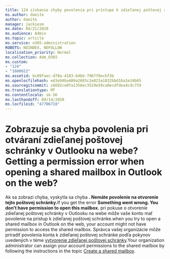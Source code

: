 ```yaml
---
title: 124 získanie chyby povolenia pri prístupe k zdieľanej poštovej schránke v aplikácii OWA?
ms.author: daeite
author: daeite
manager: jackiesm
ms.date: 04/21/2020
ms.audience: Admin
ms.topic: article
ms.service: o365-administration
ROBOTS: NOINDEX, NOFOLLOW
localization_priority: Normal
ms.collection: Adm_O365
ms.custom:
- "124"
- "1600022"
ms.assetid: bc09faec-d78a-4103-b4bb-7967f0ecbf3b
ms.openlocfilehash: ed3e94ba400a2683c2e023a1832bbd16a1e24b65
ms.sourcegitcommit: c6692ce0fa1358ec3529e59ca0ecdfdea4cdc759
ms.translationtype: MT
ms.contentlocale: sk-SK
ms.lasthandoff: 09/14/2020
ms.locfileid: "47706718"
---
```

# <a name="getting-a-permission-error-when-opening-a-shared-mailbox-in-outlook-on-the-web"></a><span data-ttu-id="36a32-102">Zobrazuje sa chyba povolenia pri otváraní zdieľanej poštovej schránky v Outlooku na webe?</span><span class="sxs-lookup"><span data-stu-id="36a32-102">Getting a permission error when opening a shared mailbox in Outlook on the web?</span></span>

<span data-ttu-id="36a32-103">Ak sa zobrazí chyba, vyskytla sa chyba **. Nemáte povolenie na otvorenie tejto poštovej schránky.**</span><span class="sxs-lookup"><span data-stu-id="36a32-103">If you get the error **Something went wrong. You don't have permission to open this mailbox.**</span></span> <span data-ttu-id="36a32-104">pri pokuse o otvorenie zdieľanej poštovej schránky v Outlooku na webe môže vaše konto mať povolenie na prístup k zdieľanej poštovej schránke.</span><span class="sxs-lookup"><span data-stu-id="36a32-104">when you try to open a shared mailbox in Outlook on the web, your account might not have permission to access the shared mailbox.</span></span> <span data-ttu-id="36a32-105">Správca vašej organizácie môže priradiť povolenia konta k zdieľanej poštovej schránke podľa pokynov uvedených v téme [vytvorenie zdieľanej poštovej schránky](https://docs.microsoft.com/microsoft-365/admin/email/create-a-shared-mailbox).</span><span class="sxs-lookup"><span data-stu-id="36a32-105">Your organization administrator can assign your account permissions to the shared mailbox by following the instructions in the topic [Create a shared mailbox](https://docs.microsoft.com/microsoft-365/admin/email/create-a-shared-mailbox).</span></span>
  